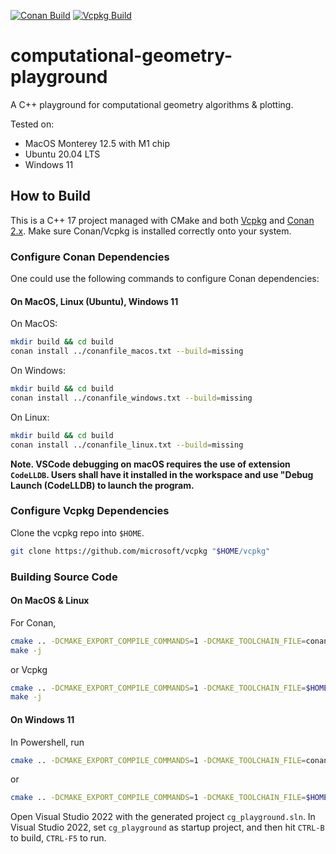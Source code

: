 [![Conan Build](https://github.com/shineyruan/computational-geometry-playground/actions/workflows/conan_build_release.yml/badge.svg)](https://github.com/shineyruan/computational-geometry-playground/actions/workflows/conan_build_release.yml)
[![Vcpkg Build](https://github.com/shineyruan/computational-geometry-playground/actions/workflows/vcpkg_build_release.yml/badge.svg)](https://github.com/shineyruan/computational-geometry-playground/actions/workflows/vcpkg_build_release.yml)

# computational-geometry-playground

A C++ playground for computational geometry algorithms &amp; plotting.

Tested on:

* MacOS Monterey 12.5 with M1 chip
* Ubuntu 20.04 LTS
* Windows 11

## How to Build

This is a C++ 17 project managed with CMake and both [Vcpkg](https://vcpkg.io/en/) and [Conan 2.x](https://conan.io/). Make sure Conan/Vcpkg is installed correctly onto your system.

### Configure Conan Dependencies

One could use the following commands to configure Conan dependencies:

#### On MacOS, Linux (Ubuntu), Windows 11

On MacOS:

```bash
mkdir build && cd build
conan install ../conanfile_macos.txt --build=missing
```

On Windows:

```bash
mkdir build && cd build
conan install ../conanfile_windows.txt --build=missing
```

On Linux:

```bash
mkdir build && cd build
conan install ../conanfile_linux.txt --build=missing
```

**Note. VSCode debugging on macOS requires the use of extension `CodeLLDB`. Users shall have it installed in the workspace and use "Debug Launch (CodeLLDB) to launch the program.**

### Configure Vcpkg Dependencies

Clone the vcpkg repo into `$HOME`.

```bash
git clone https://github.com/microsoft/vcpkg "$HOME/vcpkg"
```

### Building Source Code

#### On MacOS & Linux

For Conan,

```bash
cmake .. -DCMAKE_EXPORT_COMPILE_COMMANDS=1 -DCMAKE_TOOLCHAIN_FILE=conan_toolchain.cmake
make -j
```

or Vcpkg

```bash
cmake .. -DCMAKE_EXPORT_COMPILE_COMMANDS=1 -DCMAKE_TOOLCHAIN_FILE=$HOME/vcpkg/scripts/buildsystems/vcpkg.cmake
make -j
```

#### On Windows 11

In Powershell, run

```bash
cmake .. -DCMAKE_EXPORT_COMPILE_COMMANDS=1 -DCMAKE_TOOLCHAIN_FILE=conan_toolchain.cmake
```

or

```bash
cmake .. -DCMAKE_EXPORT_COMPILE_COMMANDS=1 -DCMAKE_TOOLCHAIN_FILE=$HOME/vcpkg/scripts/buildsystems/vcpkg.cmake
```

Open Visual Studio 2022 with the generated project `cg_playground.sln`. In Visual Studio 2022, set `cg_playground` as startup project, and then hit `CTRL-B` to build, `CTRL-F5` to run.
